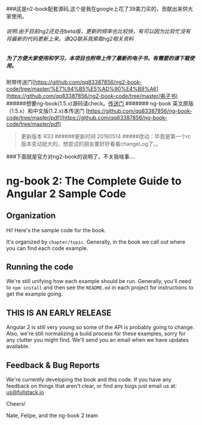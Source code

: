 ###这是n2-book配套源码,这个是我在google上花了39美刀买的，贡献出来供大家使用。
###### 说明:由于目前ng2还处在beta版，更新的频率也比较快，有可以因为比较忙没有将最新的代码更新上来。请QQ联系我索取ng2相关资料

##### 为了方便大家使用和学习，本项目也附带上传了最新的电子书，有需要的请下载使用。
附带传送门[https://github.com/qq83387856/ng2-book-code/tree/master/%E7%94%B5%E5%AD%90%E4%B9%A6](https://github.com/qq83387856/ng2-book-code/tree/master/电子书)
######想要ng-book(1.5.x)源码请check。[传送门](https://github.com/qq83387856/ng-book-code/tree/master)
####### ng-book 英文原版（1.5.x）和中文版(1.2.x)本传送门 [https://github.com/qq83387856/ng-book-code/tree/master/pdf](https://github.com/qq83387856/ng-book-code/tree/master/pdf)
>更新版本 R33
######更新时间 20160514
#####改动：毕竟是第一个rc版本变动挺大的，想尝试的朋友要好好看看changeLog了。。

###下面就是官方对ng2-book的说明了，不关我啥事....

# ng-book 2: The Complete Guide to Angular 2 Sample Code

## Organization

Hi! Here's the sample code for the book.

It's organized by `chapter/topic`. Generally, in the book we call out where you can find each code example. 

## Running the code

We're still unifying how each example should be run. Generally, you'll need to `npm install` and then see the `README.md` in each project for instructions to get the example going.

## THIS IS AN EARLY RELEASE

Angular 2 is still very young so some of the API is probably going to change. Also, we're still normalizing a build process for these examples, sorry for any clutter you might find.
We'll send you an email when we have updates available.

## Feedback & Bug Reports

We're currently developing the book and this code. If you have any feedback on things that aren't clear, or find any bugs just email us at: us@fullstack.io

Cheers!

Nate, Felipe, and the ng-book 2 team
